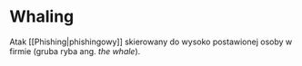 # Whaling
Atak [[Phishing|phishingowy]] skierowany do wysoko postawionej osoby w firmie (gruba ryba ang. *the whale*).